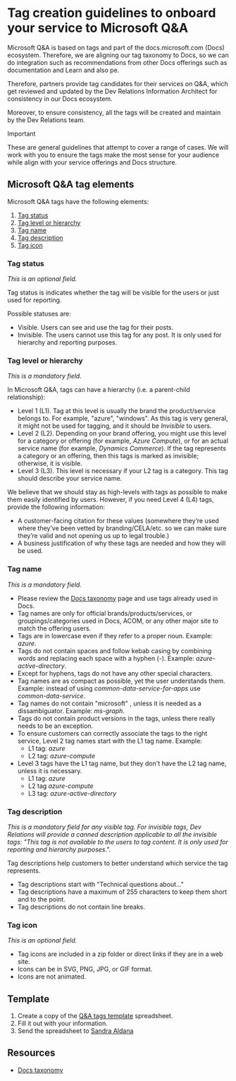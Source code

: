 # Tag creation guidelines to onboard your service to Microsoft Q&A

Microsoft Q&A is based on tags and part of the docs.microsoft.com (Docs) ecosystem. Therefore, we are aligning our tag taxonomy to Docs, so we can do integration such as recommendations from other Docs offerings such as documentation and Learn and also pe.

Therefore, partners provide tag candidates for their services on Q&A, which get reviewed and updated by the Dev Relations Information Architect for consistency in our Docs ecosystem. 

Moreover, to ensure consistency, all the tags will be created and maintain by the Dev Relations team.

> [!IMPORTANT]
> These are general guidelines that attempt to cover a range of cases. We will work with you to ensure the tags make the most sense for your audience while align with your service offerings and Docs structure.

## Microsoft Q&A tag elements

Microsoft Q&A tags have the following elements:

1. [Tag status](#tag-status)
1. [Tag level or hierarchy](#tag-level-or-hierarchy)
1. [Tag name](#tag-name)
1. [Tag description](#tag-description)
1. [Tag icon](#tag-icon)

### Tag status

*This is an optional field.*

Tag status is indicates whether the tag will be visible for the users or just used for reporting.

Possible statuses are:

- Visible. Users can see and use the tag for their posts.
- Invisible. The users cannot use this tag for any post. It is only used for hierarchy and reporting purposes.

### Tag level or hierarchy

*This is a mandatory field.*

In Microsoft Q&A, tags can have a hierarchy (i.e. a parent-child relationship):

- Level 1 (L1). Tag at this level is usually the brand the product/service belongs to. For example, "azure", "windows". As this tag is very general, it might not be used for tagging, and it should be *Invisible* to users.
- Level 2 (L2). Depending on your brand offering, you might use this level for a category or offering (for example, *Azure Compute*), or for an actual service name (for example, *Dynamics Commerce*). If the tag represents a category or an offering, then this tags is marked as invisible; otherwise, it is visible.
- Level 3 (L3). This level is necessary if your L2 tag is a category. This tag should describe your service name.

We believe that we should stay as high-levels with tags as possible to make them easily identified by users. However, if you need Level 4 (L4) tags, provide the following information:

- A customer-facing citation for these values (somewhere they’re used where they’ve been vetted by branding/CELA/etc. so we can make sure they’re valid and not opening us up to legal trouble.)
- A business justification of why these tags are needed and how they will be used.

### Tag name

*This is a mandatory field.*

- Please review the [Docs taxonomy](https://review.docs.microsoft.com/en-us/new-hope/information-architecture/metadata/taxonomies?branch=master) page and use tags already used in Docs.
- Tag names are only for official brands/products/services, or groupings/categories used in Docs, ACOM, or any other major site to match the offering users.
- Tags are in lowercase even if they refer to a proper noun. Example: *azure*.
- Tags do not contain spaces and follow kebab casing by combining words and replacing each space with a hyphen (-). Example: *azure-active-directory*.
- Except for hyphens, tags do not have any other special characters.
- Tag names are as compact as possible, yet the user understands them. Example: instead of using  *common-data-service-for-apps* use *common-data-service*.
- Tag names do not contain "microsoft" , unless it is needed as a dissambiguator. Example: *ms-graph*.
- Tags do not contain product versions in the tags, unless there really needs to be an exception.
- To ensure customers can correctly associate the tags to the right service, Level 2 tag names start with the L1 tag name. Example:
    - L1 tag: *azure*
    - L2 tag: *azure-compute*
- Level 3 tags have the L1 tag name, but they don't have the L2 tag name, unless it is necessary.
    - L1 tag: *azure*
    - L2 tag *azure-compute*
    - L3 tag: *azure-active-directory*

### Tag description

*This is a mandatory field for any visible tag. For invisible tags, Dev Relations will provide a canned description applicable to all the invisible tags: "This tag is not available to the users to tag content. It is only used for reporting and hierarchy purposes.".*

Tag descriptions help customers to better understand which service the tag represents.

- Tag descriptions start with "Technical questions about..."
- Tag descriptions have a maximum of 255 characters to keep them short and to the point.
- Tag descriptions do not contain line breaks.

### Tag icon

*This is an optional field.*

- Tag icons are included in a zip folder or direct links if they are in a web site.
- Icons can be in SVG, PNG, JPG, or GIF format.
- Icons are not animated.

## Template

1. Create a copy of the [Q&A tags template](https://microsoft.sharepoint.com/:x:/t/CE_APEX/ET0zpsPxys9OjwHM55mftCgBHeKGIfX1NywjKX6USs6_-Q?e=fXOEMs) spreadsheet.
2. Fill it out with your information.
3. Send the spreadsheet to [Sandra Aldana](mailto:saldana)

## Resources

- [Docs taxonomy](https://review.docs.microsoft.com/en-us/new-hope/information-architecture/metadata/taxonomies?branch=master)
